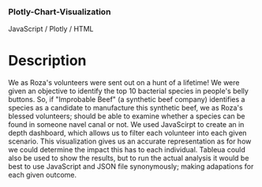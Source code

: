 ### Plotly-Chart-Visualization
JavaScript / Plotly / HTML

# Description
We as Roza's volunteers were sent out on a hunt of a lifetime! We were given an objective to identify the top 10 bacterial species in people's belly buttons. So, if "Improbable Beef" (a synthetic beef company) identifies a species as a candidate to manufacture this synthetic beef, we as Roza's blessed volunteers; should be able to examine whether a species can be found in someone navel canal or not. We used JavaScirpt to create an in depth dashboard, which allows us to filter each volunteer into each given scenario. This visualization gives us an accurate representation as for how we could determine the impact this has to each individual. Tableua could also be used to show the results, but to run the actual analysis it would be best to use JavaScript and JSON file synonymously; making adapations for each given outcome. 
